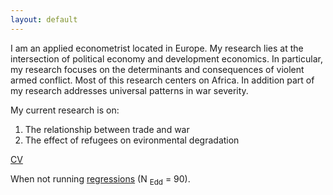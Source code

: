 ```yaml
---
layout: default
---
```

I am an applied econometrist located in Europe.
My research lies at the intersection of political economy and development economics. 
In particular, my research focuses on the determinants and consequences of violent armed conflict. 
Most of this research centers on Africa. 
In addition part of my research addresses universal patterns in war severity. 

My current research is on:

1. The relationship between trade and war
2. The effect of refugees on evironmental degradation

[CV](http://commoneconomist.github.io/files/cv-svw.pdf)

When not running [regressions](https://www.strava.com/athletes/2135375) (N <sub>Edd</sub> = 90).

